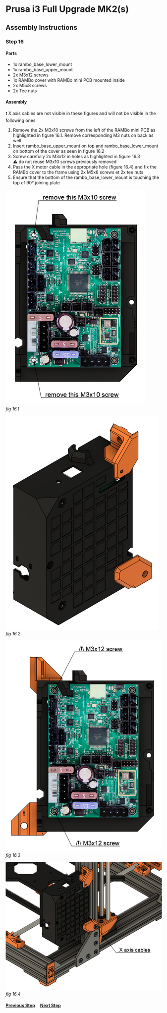 # Prusa i3 Full Upgrade MK2(s)

## Assembly Instructions

### Step 16

#### Parts  

* 1x rambo_base_lower_mount
* 1x rambo_base_upper_mount
* 2x M3x12 screws
* 1x RAMBo cover with RAMBo mini PCB mounted inside
* 2x M5x8 screws
* 2x Tee nuts


#### Assembly

:heavy_exclamation_mark: X axis cables are not visible in these figures and will not be visible in the following ones

1. Remove the 2x M3x10 screws from the left of the RAMBo mini PCB as highlighted in figure 16.1. Remove corresponding M3 nuts on back as well
1. Insert rambo_base_upper_mount on top and rambo_base_lower_mount on bottom of the cover as seen in figure 16.2
1. Screw carefully 2x M3x12 in holes as highlighted in figure 16.3<br>
   :warning: do not reuse M3x10 screws previously removed
1. Pass the X motor cable in the appropriate hole (figure 16.4) and fix the RAMBo cover to the frame using 2x M5x8 screws et 2x tee nuts
1. Ensure that the bottom of the rambo_base_lower_mount is touching the top of 90° joining plate


![](img/fig16.1.jpg)\
*fig 16.1*

![](img/fig16.2.jpg)\
*fig 16.2*

![](img/fig16.3.jpg)\
*fig 16.3*

![](img/fig16.4.jpg)\
*fig 16.4*

#### [Previous Step](step15.md) &nbsp;&nbsp;&nbsp; [Next Step](step17.md)
